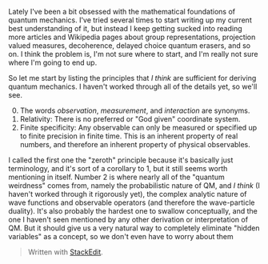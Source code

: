 Lately I've been a bit obsessed with the mathematical foundations of quantum mechanics. I've tried several times to start writing up my current best understanding of it, but instead I keep getting sucked into reading more articles and Wikipedia pages about group representations, projection valued measures, decoherence, delayed choice quantum erasers, and so on. I think the problem is, I'm not sure where to start, and I'm really not sure where I'm going to end up.

So let me start by listing the principles that *I think* are sufficient for deriving quantum mechanics. I haven't worked through all of the details yet, so we'll see.

0. The words *observation*, *measurement*, and *interaction* are synonyms.
1. Relativity: There is no preferred or "God given" coordinate system.
2. Finite specificity: Any observable can only be measured or specified up to finite precision in finite time. This is an inherent property of real numbers, and therefore an inherent property of physical observables.

I called the first one the "zeroth" principle because it's basically just terminology, and it's sort of a corollary to 1, but it still seems worth mentioning in itself. Number 2 is where nearly all of the "quantum weirdness" comes from, namely the probabilistic nature of QM, and *I think* (I haven't worked through it rigorously yet), the complex analytic nature of wave functions and observable operators (and therefore the wave-particle duality). It's also probably the hardest one to swallow conceptually, and the one I haven't seen mentioned by any other derivation or interpretation of QM. But it should give us a very natural way to completely eliminate "hidden variables" as a concept, so we don't even have to worry about them


> Written with [StackEdit](https://stackedit.io/).
<!--stackedit_data:
eyJoaXN0b3J5IjpbMzEwMDYwMTk5LDIwNzczODE4NjEsLTEzNT
IyMjc4NjAsLTc5NTA3MTkzNSw0NTI0MjE1MjUsOTY4NTIzNDg4
LC0xNzQ3NzQ0NDg1LDEzMTU2Mzg3ODUsLTE4OTExMjAyNl19
-->